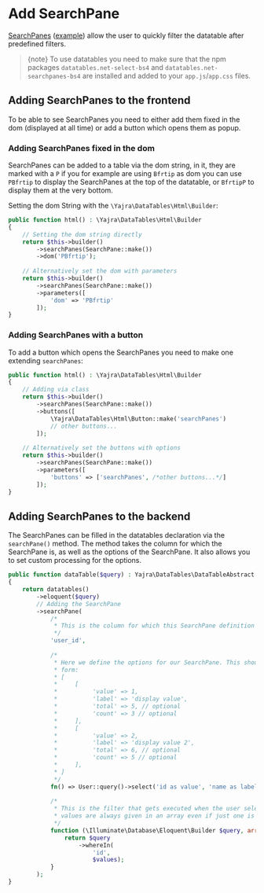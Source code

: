 # Add SearchPane

[SearchPanes](https://datatables.net/extensions/searchpanes/) ([example](https://datatables.net/extensions/searchpanes/examples/initialisation/simple.html))
allow the user to quickly filter the datatable after predefined filters.

> {note} To use datatables you need to make sure that the npm packages `datatables.net-select-bs4` and `datatables.net-searchpanes-bs4` are installed and added to your `app.js`/`app.css` files.

## Adding SearchPanes to the frontend

To be able to see SearchPanes you need to either add them fixed in the dom (displayed at all time) or add a button which
opens them as popup.

### Adding SearchPanes fixed in the dom 

SearchPanes can be added to a table via the dom string, in it, they are marked with a `P` if you for example
are using `Bfrtip` as dom you can use `PBfrtip` to display the SearchPanes at the top of the datatable, or `BfrtipP`
to display them at the very bottom.

Setting the dom String with the `\Yajra\DataTables\Html\Builder`:
```php
public function html() : \Yajra\DataTables\Html\Builder
{
    // Setting the dom string directly
    return $this->builder()
        ->searchPanes(SearchPane::make())
        ->dom('PBfrtip');
    
    // Alternatively set the dom with parameters
    return $this->builder()
        ->searchPanes(SearchPane::make())
        ->parameters([
            'dom' => 'PBfrtip'
        ]);
}
```

### Adding SearchPanes with a button

To add a button which opens the SearchPanes you need to make one extending `searchPanes`:

```php
public function html() : \Yajra\DataTables\Html\Builder
{
    // Adding via class
    return $this->builder()
        ->searchPanes(SearchPane::make())
        ->buttons([
            \Yajra\DataTables\Html\Button::make('searchPanes')
            // other buttons...
        ]);
    
    // Alternatively set the buttons with options
    return $this->builder()
        ->searchPanes(SearchPane::make())
        ->parameters([
            'buttons' => ['searchPanes', /*other buttons...*/]
        ]);
}
```

## Adding SearchPanes to the backend

The SearchPanes can be filled in the datatables declaration via the `searchPane()` method. The method takes the column
for which the SearchPane is, as well as the options of the SearchPane. It also allows you to set custom processing for
the options.


```php
public function dataTable($query) : Yajra\DataTables\DataTableAbstract
{
    return datatables()
        ->eloquent($query)
        // Adding the SearchPane
        ->searchPane(
            /*
             * This is the column for which this SearchPane definition is for 
             */
            'user_id',
            
            /*
             * Here we define the options for our SearchPane. This should be either a collection or an array with the
             * form:
             * [
             *     [
             *          'value' => 1,
             *          'label' => 'display value',
             *          'total' => 5, // optional
             *          'count' => 3 // optional
             *     ],
             *     [
             *          'value' => 2,
             *          'label' => 'display value 2',
             *          'total' => 6, // optional
             *          'count' => 5 // optional
             *     ],
             * ]
             */
            fn() => User::query()->select('id as value', 'name as label')->get(),
            
            /*
             * This is the filter that gets executed when the user selects one or more values on the SearchPane. The
             * values are always given in an array even if just one is selected
             */
            function (\Illuminate\Database\Eloquent\Builder $query, array $values) {
                return $query
                    ->whereIn(
                        'id',
                        $values);
            }
        );
}
```
